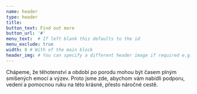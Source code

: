 ```yaml
---
name: header
type: header
title: 
button_text: Find out more
button_url: '#'
menu_text:  # If left blank this defaults to the id
menu_exclude: true
width: 8 # With of the main block
header_img: # You can specify a different header image if required e.g. /img/portfolio/1.jpg
---
```

Chápeme, že těhotenství a období po porodu mohou být časem plným smíšených emocí a výzev. Proto jsme zde, abychom vám nabídli podporu, vedení a pomocnou ruku na této krásné, přesto náročné cestě.